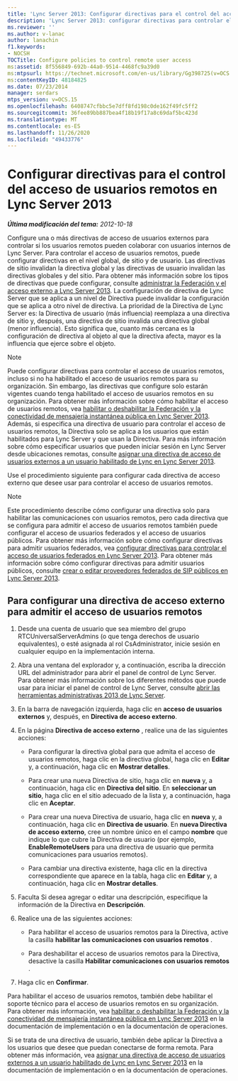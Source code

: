 ```yaml
---
title: 'Lync Server 2013: Configurar directivas para el control del acceso de usuarios remotos'
description: 'Lync Server 2013: configurar directivas para controlar el acceso de usuarios remotos.'
ms.reviewer: ''
ms.author: v-lanac
author: lanachin
f1.keywords:
- NOCSH
TOCTitle: Configure policies to control remote user access
ms:assetid: 8f556849-692b-44a0-9514-4468fc9a39d0
ms:mtpsurl: https://technet.microsoft.com/en-us/library/Gg398725(v=OCS.15)
ms:contentKeyID: 48184825
ms.date: 07/23/2014
manager: serdars
mtps_version: v=OCS.15
ms.openlocfilehash: 6408747cfbbc5e7dff8fd198c0de162f49fc5ff2
ms.sourcegitcommit: 36fee89bb887bea4f18b19f17a8c69daf5bc423d
ms.translationtype: MT
ms.contentlocale: es-ES
ms.lasthandoff: 11/26/2020
ms.locfileid: "49433776"
---
```

# <a name="configure-policies-to-control-remote-user-access-in-lync-server-2013"></a>Configurar directivas para el control del acceso de usuarios remotos en Lync Server 2013

<div data-xmlns="http://www.w3.org/1999/xhtml">

<div class="topic" data-xmlns="http://www.w3.org/1999/xhtml" data-msxsl="urn:schemas-microsoft-com:xslt" data-cs="https://msdn.microsoft.com/">

<div data-asp="https://msdn2.microsoft.com/asp">



</div>

<div id="mainSection">

<div id="mainBody">

<span> </span>

_**Última modificación del tema:** 2012-10-18_

Configure una o más directivas de acceso de usuarios externos para controlar si los usuarios remotos pueden colaborar con usuarios internos de Lync Server. Para controlar el acceso de usuarios remotos, puede configurar directivas en el nivel global, de sitio y de usuario. Las directivas de sitio invalidan la directiva global y las directivas de usuario invalidan las directivas globales y del sitio. Para obtener más información sobre los tipos de directivas que puede configurar, consulte [administrar la Federación y el acceso externo a Lync Server 2013](lync-server-2013-managing-federation-and-external-access-to-lync-server-2013.md). La configuración de directiva de Lync Server que se aplica a un nivel de Directiva puede invalidar la configuración que se aplica a otro nivel de directiva. La prioridad de la Directiva de Lync Server es: la Directiva de usuario (más influencia) reemplaza a una directiva de sitio y, después, una directiva de sitio invalida una directiva global (menor influencia). Esto significa que, cuanto más cercana es la configuración de directiva al objeto al que la directiva afecta, mayor es la influencia que ejerce sobre el objeto.

<div>


> [!NOTE]  
> Puede configurar directivas para controlar el acceso de usuarios remotos, incluso si no ha habilitado el acceso de usuarios remotos para su organización. Sin embargo, las directivas que configure solo estarán vigentes cuando tenga habilitado el acceso de usuarios remotos en su organización. Para obtener más información sobre cómo habilitar el acceso de usuarios remotos, vea <A href="lync-server-2013-enable-or-disable-federation-and-public-im-connectivity.md">habilitar o deshabilitar la Federación y la conectividad de mensajería instantánea pública en Lync Server 2013</A>. Además, si especifica una directiva de usuario para controlar el acceso de usuarios remotos, la Directiva solo se aplica a los usuarios que están habilitados para Lync Server y que usan la Directiva. Para más información sobre cómo especificar usuarios que pueden iniciar sesión en Lync Server desde ubicaciones remotas, consulte <A href="lync-server-2013-assign-an-external-user-access-policy-to-a-lync-enabled-user.md">asignar una directiva de acceso de usuarios externos a un usuario habilitado de Lync en Lync Server 2013</A>.



</div>

Use el procedimiento siguiente para configurar cada directiva de acceso externo que desee usar para controlar el acceso de usuarios remotos.

<div>


> [!NOTE]  
> Este procedimiento describe cómo configurar una directiva solo para habilitar las comunicaciones con usuarios remotos, pero cada directiva que se configura para admitir el acceso de usuarios remotos también puede configurar el acceso de usuarios federados y el acceso de usuarios públicos. Para obtener más información sobre cómo configurar directivas para admitir usuarios federados, vea <A href="lync-server-2013-configure-policies-to-control-federated-user-access.md">configurar directivas para controlar el acceso de usuarios federados en Lync Server 2013</A>. Para obtener más información sobre cómo configurar directivas para admitir usuarios públicos, consulte <A href="lync-server-2013-create-or-edit-public-sip-federated-providers.md">crear o editar proveedores federados de SIP públicos en Lync Server 2013</A>.



</div>

<div>

## <a name="to-configure-an-external-access-policy-to-support-remote-user-access"></a>Para configurar una directiva de acceso externo para admitir el acceso de usuarios remotos

1.  Desde una cuenta de usuario que sea miembro del grupo RTCUniversalServerAdmins (o que tenga derechos de usuario equivalentes), o esté asignada al rol CsAdministrator, inicie sesión en cualquier equipo en la implementación interna.

2.  Abra una ventana del explorador y, a continuación, escriba la dirección URL del administrador para abrir el panel de control de Lync Server. Para obtener más información sobre los diferentes métodos que puede usar para iniciar el panel de control de Lync Server, consulte [abrir las herramientas administrativas 2013 de Lync Server](lync-server-2013-open-lync-server-administrative-tools.md).

3.  En la barra de navegación izquierda, haga clic en **acceso de usuarios externos** y, después, en **Directiva de acceso externo**.

4.  En la página **Directiva de acceso externo** , realice una de las siguientes acciones:
    
      - Para configurar la directiva global para que admita el acceso de usuarios remotos, haga clic en la directiva global, haga clic en **Editar** y, a continuación, haga clic en **Mostrar detalles**.
    
      - Para crear una nueva Directiva de sitio, haga clic en **nueva** y, a continuación, haga clic en **Directiva del sitio**. En **seleccionar un sitio**, haga clic en el sitio adecuado de la lista y, a continuación, haga clic en **Aceptar**.
    
      - Para crear una nueva Directiva de usuario, haga clic en **nueva** y, a continuación, haga clic en **Directiva de usuario**. En **nueva Directiva de acceso externo**, cree un nombre único en el campo **nombre** que indique lo que cubre la Directiva de usuario (por ejemplo, **EnableRemoteUsers** para una directiva de usuario que permita comunicaciones para usuarios remotos).
    
      - Para cambiar una directiva existente, haga clic en la directiva correspondiente que aparece en la tabla, haga clic en **Editar** y, a continuación, haga clic en **Mostrar detalles**.

5.  Faculta Si desea agregar o editar una descripción, especifique la información de la Directiva en **Descripción**.

6.  Realice una de las siguientes acciones:
    
      - Para habilitar el acceso de usuarios remotos para la Directiva, active la casilla **habilitar las comunicaciones con usuarios remotos** .
    
      - Para deshabilitar el acceso de usuarios remotos para la Directiva, desactive la casilla **Habilitar comunicaciones con usuarios remotos** .

7.  Haga clic en **Confirmar**.

Para habilitar el acceso de usuarios remotos, también debe habilitar el soporte técnico para el acceso de usuarios remotos en su organización. Para obtener más información, vea [habilitar o deshabilitar la Federación y la conectividad de mensajería instantánea pública en Lync Server 2013](lync-server-2013-enable-or-disable-federation-and-public-im-connectivity.md) en la documentación de implementación o en la documentación de operaciones.

Si se trata de una directiva de usuario, también debe aplicar la Directiva a los usuarios que desee que puedan conectarse de forma remota. Para obtener más información, vea [asignar una directiva de acceso de usuarios externos a un usuario habilitado de Lync en Lync Server 2013](lync-server-2013-assign-an-external-user-access-policy-to-a-lync-enabled-user.md) en la documentación de implementación o en la documentación de operaciones.

</div>

</div>

<span> </span>

</div>

</div>

</div>

